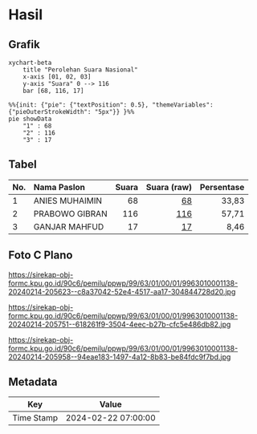 # Hasil

## Grafik

```mermaid
xychart-beta
    title "Perolehan Suara Nasional"
    x-axis [01, 02, 03]
    y-axis "Suara" 0 --> 116
    bar [68, 116, 17]
```

```mermaid
%%{init: {"pie": {"textPosition": 0.5}, "themeVariables": {"pieOuterStrokeWidth": "5px"}} }%%
pie showData
    "1" : 68
    "2" : 116
    "3" : 17
```

## Tabel

| No. | Nama Paslon    | Suara | Suara (raw) | Persentase |
|:--- |:-------------- | -----:| -----------:| ----------:|
| 1   | ANIES MUHAIMIN | 68    | [68][p-1]   | 33,83      |
| 2   | PRABOWO GIBRAN | 116   | [116][p-2]  | 57,71      |
| 3   | GANJAR MAHFUD  | 17    | [17][p-3]   | 8,46       |


[p-1]: https://github.com/gigit-pemilu/pemilu-2024/blob/main/pilpres/hitung-suara/sub/99-luar-negeri/sub/63-kuching-malaysia/sub/01-kuching-malaysia/sub/0001-kuching-malaysia/sub/138-ksk-133/sub/paslon-1.txt
[p-2]: https://github.com/gigit-pemilu/pemilu-2024/blob/main/pilpres/hitung-suara/sub/99-luar-negeri/sub/63-kuching-malaysia/sub/01-kuching-malaysia/sub/0001-kuching-malaysia/sub/138-ksk-133/sub/paslon-2.txt
[p-3]: https://github.com/gigit-pemilu/pemilu-2024/blob/main/pilpres/hitung-suara/sub/99-luar-negeri/sub/63-kuching-malaysia/sub/01-kuching-malaysia/sub/0001-kuching-malaysia/sub/138-ksk-133/sub/paslon-3.txt

## Foto C Plano

https://sirekap-obj-formc.kpu.go.id/90c6/pemilu/ppwp/99/63/01/00/01/9963010001138-20240214-205623--c8a37042-52e4-4517-aa17-304844728d20.jpg

https://sirekap-obj-formc.kpu.go.id/90c6/pemilu/ppwp/99/63/01/00/01/9963010001138-20240214-205751--618261f9-3504-4eec-b27b-cfc5e486db82.jpg

https://sirekap-obj-formc.kpu.go.id/90c6/pemilu/ppwp/99/63/01/00/01/9963010001138-20240214-205958--94eae183-1497-4a12-8b83-be84fdc9f7bd.jpg


## Metadata

| Key        | Value               |
| ---------- | ------------------- |
| Time Stamp | 2024-02-22 07:00:00 |



